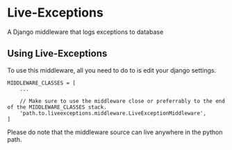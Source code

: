# Live-Exceptions
A Django middleware that logs exceptions to database

## Using Live-Exceptions
To use this middleware, all you need to do to is edit your django settings.
```
MIDDLEWARE_CLASSES = [
    ...
    
    // Make sure to use the middleware close or preferrably to the end of the MIDDLEWARE_CLASSES stack.
    'path.to.liveexceptions.middleware.LiveExceptionMiddleware',
]
```

Please do note that the middleware source can live anywhere in the python path.
